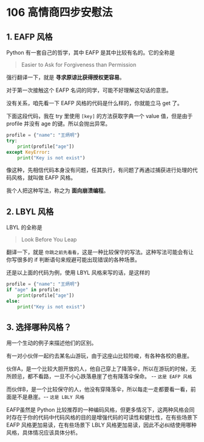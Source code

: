 # 106 高情商四步安慰法

## 1. EAFP 风格

Python 有一套自己的哲学，其中 EAFP 是其中比较有名的。它的全称是

> Easier to Ask for Forgiveness than Permission

强行翻译一下，就是 **寻求原谅比获得授权更容易**。

对于第一次接触这个 EAFP 名词的同学，可能不好理解这句话的意思。

没有关系，咱先看一下 EAFP 风格的代码是什么样的，你就能立马 get 了。

下面这段代码，我在 try 里使用 `[key]` 的方法获取字典一个 value 值，但是由于 profile 并没有 age 的键。所以会抛出异常。

```python
profile = {"name": "王炳明"}
try:
    print(profile["age"])
except KeyError:
    print("Key is not exist")
```

像这种，先相信代码本身没有问题，任其执行，有问题了再通过捕获进行处理的代码风格，就叫做 EAFP 风格。

我个人把这种写法，称之为 **面向崩溃编程**。

## 2. LBYL 风格

LBYL 的全称是

> Look Before You Leap

翻译一下，就是 `你跳之前先看看`，这是一种比较保守的写法。这种写法可能会有让你写很多的 if 判断语句来规避可能出现错误的各种场景。

还是以上面的代码为例，使用 LBYL 风格来写的话，是这样的

```python
profile = {"name": "王炳明"}
if "age" in profile:
    print(profile["age"])
else:
    print("Key is not exist")
```

## 3. 选择哪种风格？

用一个生动的例子来描述他们的区别。

有一对小伙伴一起约去某名山游玩，由于这座山比较险峻，有各种各校的悬崖。

伙伴A，是一个比较大胆开放的人，他自己穿上了降落伞，所以在游玩的时候，无所顾忌，都不看路，一旦不小心跌落悬崖了也有降落伞保命。  -- `这是 EAFP 风格`

而伙伴B，是一个比较保守的人，他没有穿降落伞，所以每走一走都要看一看，前面是不是悬崖。-- `这是 LBLY 风格`

EAFP虽然是 Python 比较推荐的一种编码风格，但更多情况下，这两种风格会同时存在于你的代码中代码风格的目的是增强代码的可读性和健壮性，在有些场景下 EAFP 风格更加易读，在有些场景下 LBLY 风格更加易读，因此不必纠结使用哪种风格，具体情况应该具体分析。
